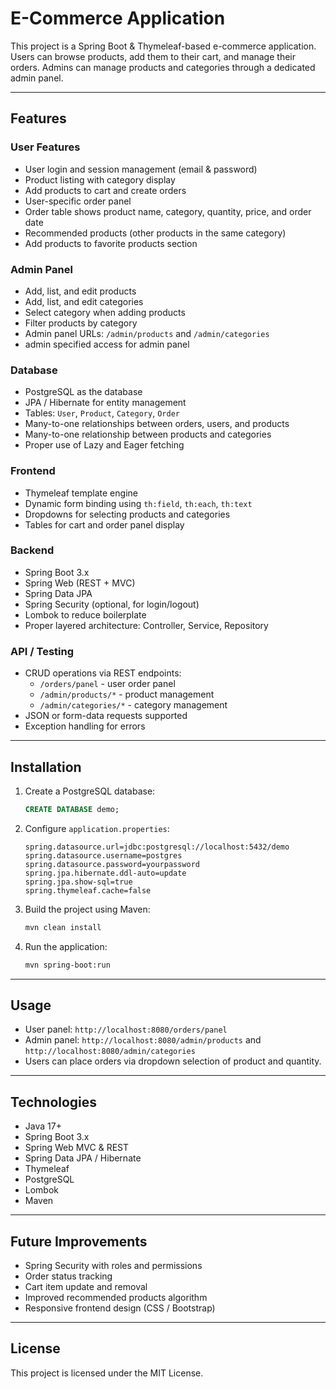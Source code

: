# E-Commerce Application

This project is a Spring Boot & Thymeleaf-based e-commerce application. Users can browse products, add them to their cart, and manage their orders. Admins can manage products and categories through a dedicated admin panel.

---

## Features

### User Features
- User login and session management (email & password)
- Product listing with category display
- Add products to cart and create orders
- User-specific order panel
- Order table shows product name, category, quantity, price, and order date
- Recommended products (other products in the same category)
- Add products to favorite products section

### Admin Panel
- Add, list, and edit products
- Add, list, and edit categories
- Select category when adding products
- Filter products by category
- Admin panel URLs: `/admin/products` and `/admin/categories`
- admin specified access for admin panel

### Database
- PostgreSQL as the database
- JPA / Hibernate for entity management
- Tables: `User`, `Product`, `Category`, `Order`
- Many-to-one relationships between orders, users, and products
- Many-to-one relationship between products and categories
- Proper use of Lazy and Eager fetching

### Frontend
- Thymeleaf template engine
- Dynamic form binding using `th:field`, `th:each`, `th:text`
- Dropdowns for selecting products and categories
- Tables for cart and order panel display

### Backend
- Spring Boot 3.x
- Spring Web (REST + MVC)
- Spring Data JPA
- Spring Security (optional, for login/logout)
- Lombok to reduce boilerplate
- Proper layered architecture: Controller, Service, Repository

### API / Testing
- CRUD operations via REST endpoints:
  - `/orders/panel` - user order panel
  - `/admin/products/*` - product management
  - `/admin/categories/*` - category management
- JSON or form-data requests supported
- Exception handling for errors

---

## Installation

1. Create a PostgreSQL database:
   ```sql
   CREATE DATABASE demo;
   ```
2. Configure `application.properties`:
   ```properties
   spring.datasource.url=jdbc:postgresql://localhost:5432/demo
   spring.datasource.username=postgres
   spring.datasource.password=yourpassword
   spring.jpa.hibernate.ddl-auto=update
   spring.jpa.show-sql=true
   spring.thymeleaf.cache=false
   ```
3. Build the project using Maven:
   ```bash
   mvn clean install
   ```
4. Run the application:
   ```bash
   mvn spring-boot:run
   ```

---

## Usage

- User panel: `http://localhost:8080/orders/panel`
- Admin panel: `http://localhost:8080/admin/products` and `http://localhost:8080/admin/categories`
- Users can place orders via dropdown selection of product and quantity.

---

## Technologies
- Java 17+
- Spring Boot 3.x
- Spring Web MVC & REST
- Spring Data JPA / Hibernate
- Thymeleaf
- PostgreSQL
- Lombok
- Maven

---

## Future Improvements
- Spring Security with roles and permissions
- Order status tracking
- Cart item update and removal
- Improved recommended products algorithm
- Responsive frontend design (CSS / Bootstrap)

---

## License
This project is licensed under the MIT License.
